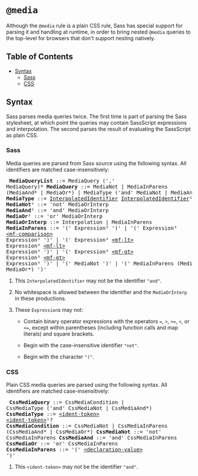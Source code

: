 # `@media`

Although the `@media` rule is a plain CSS rule, Sass has special support for
parsing it and handling at runtime, in order to bring nested `@media` queries
to the top-level for browsers that don't support nesting natively.

## Table of Contents

* [Syntax](#syntax)
  * [Sass](#sass)
  * [CSS](#css)

## Syntax

Sass parses media queries twice. The first time is part of parsing the Sass
stylesheet, at which point the queries may contain SassScript expressions and
interpolation. The second parses the result of evaluating the SassScript as
plain CSS.

### Sass

Media queries are parsed from Sass source using the following syntax. All
identifiers are matched case-insensitively:

<x><pre>
**MediaQueryList** ::= MediaQuery (',' MediaQuery)*
**MediaQuery**     ::= MediaNot
&#32;                | MediaInParens (MediaAnd* | MediaOr*)
&#32;                | MediaType ('and' MediaNot | MediaAnd*)
**MediaType**      ::= [InterpolatedIdentifier] [InterpolatedIdentifier]¹?
**MediaNot**²      ::= 'not' MediaOrInterp
**MediaAnd**²      ::= 'and' MediaOrInterp
**MediaOr**²       ::= 'or' MediaOrInterp
**MediaOrInterp**  ::= Interpolation | MediaInParens
**MediaInParens**  ::= '(' Expression³ ')'
&#32;                | '(' Expression³ [\<mf-comparison>] Expression³ ')'
&#32;                | '(' Expression³ [\<mf-lt>] Expression³ [\<mf-lt>] Expression³ ')'
&#32;                | '(' Expression³ [\<mf-gt>] Expression³ [\<mf-gt>] Expression³ ')'
&#32;                | '(' MediaNot ')'
&#32;                | '(' MediaInParens (MediaAnd\*| MediaOr\*) ')'
</pre></x>

[InterpolatedIdentifier]: ../syntax.md#interpolatedidentifier
[\<mf-comparison>]: https://drafts.csswg.org/mediaqueries-4/#typedef-mf-comparison
[\<mf-lt>]: https://drafts.csswg.org/mediaqueries-4/#typedef-mf-lt
[\<mf-gt>]: https://drafts.csswg.org/mediaqueries-4/#typedef-mf-gt

1. This `InterpolatedIdentifier` may not be the identifier `"and"`.

2. No whitespace is allowed between the identifier and the `MediaOrInterp` in
   these productions.

3. These `Expression`s may not:

   * Contain binary operator expressions with the operators `=`, `>`, `>=`, `<`,
     or `<=`, except within parentheses (including function calls and map
     literals) and square brackets.

   * Begin with the case-insensitive identifier `"not"`.

   * Begin with the character `"("`.

### CSS

Plain CSS media queries are parsed using the following syntax. All identifiers
are matched case-insensitively:

<x><pre>
**CssMediaQuery**     ::= CssMediaCondition
&#32;                   | CssMediaType ('and' CssMediaNot | CssMediaAnd*)
**CssMediaType**      ::= [\<ident-token>] [\<ident-token>]¹?
**CssMediaCondition** ::= CssMediaNot | CssMediaInParens (CssMediaAnd* | CssMediaOr*)
**CssMediaNot**       ::= 'not' CssMediaInParens
**CssMediaAnd**       ::= 'and' CssMediaInParens
**CssMediaOr**        ::= 'or' CssMediaInParens
**CssMediaInParens**  ::= '(' [\<declaration-value>] ')'
</pre></x>

[\<ident-token>]: https://drafts.csswg.org/css-syntax-3/#ident-token-diagram
[\<declaration-value>]: https://drafts.csswg.org/css-syntax-3/#typedef-declaration-value

1. This `<ident-token>` may not be the identifier `"and"`.
